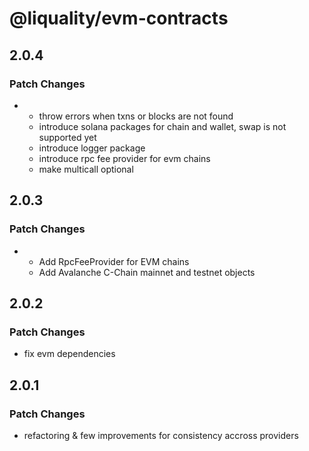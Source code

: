# @liquality/evm-contracts

## 2.0.4

### Patch Changes

-   -   throw errors when txns or blocks are not found
    -   introduce solana packages for chain and wallet, swap is not supported yet
    -   introduce logger package
    -   introduce rpc fee provider for evm chains
    -   make multicall optional

## 2.0.3

### Patch Changes

-   -   Add RpcFeeProvider for EVM chains
    -   Add Avalanche C-Chain mainnet and testnet objects

## 2.0.2

### Patch Changes

-   fix evm dependencies

## 2.0.1

### Patch Changes

-   refactoring & few improvements for consistency accross providers
